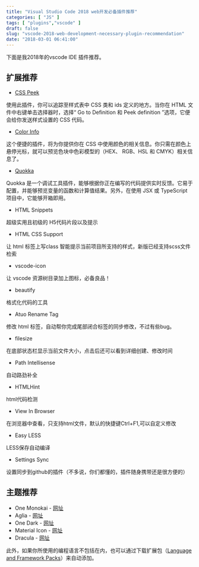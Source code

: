 ```yaml
---
title: "Visual Studio Code 2018 web开发必备插件推荐"
categories: [ "JS" ]
tags: [ "plugins","vscode" ]
draft: false
slug: "vscode-2018-web-development-necessary-plugin-recommendation"
date: "2018-03-01 06:41:00"
---
```


下面是我2018年的vscode IDE 插件推荐。

## 扩展推荐

- [CSS Peek](https://marketplace.visualstudio.com/items?itemName=pranaygp.vscode-css-peek)

使用此插件，你可以追踪至样式表中 CSS 类和 ids 定义的地方。当你在 HTML 文件中右键单击选择器时，选择“ Go to Definition 和 Peek definition ”选项，它便会给你发送样式设置的 CSS 代码。

- [Color Info](https://marketplace.visualstudio.com/items?itemName=bierner.color-info)


<!--more-->


这个便捷的插件，将为你提供你在 CSS 中使用颜色的相关信息。你只需在颜色上悬停光标，就可以预览色块中色彩模型的（HEX、 RGB、HSL 和 CMYK）相关信息了。

- [Quokka](https://quokkajs.com/)

Quokka 是一个调试工具插件，能够根据你正在编写的代码提供实时反馈。它易于配置，并能够预览变量的函数和计算值结果。另外，在使用 JSX 或 TypeScript 项目中，它能够开箱即用。

- HTML Snippets

超级实用且初级的 H5代码片段以及提示

- HTML CSS Support

让 html 标签上写class 智能提示当前项目所支持的样式，新版已经支持scss文件检索

- vscode-icon

让 vscode 资源树目录加上图标，必备良品！

- beautify

格式化代码的工具

- Atuo Rename Tag

修改 html 标签，自动帮你完成尾部闭合标签的同步修改，不过有些bug。

- filesize

在底部状态栏显示当前文件大小，点击后还可以看到详细创建、修改时间

- Path Intellisense

自动路劲补全

- HTMLHint

html代码检测

- View In Browser

在浏览器中查看，只支持html文件，默认的快捷键Ctrl+F1,可以自定义修改

- Easy LESS

LESS保存自动编译

- Settings Sync

设置同步到github的插件（不多说，你们都懂的，插件随身携带还是很方便的）

## 主题推荐

- One Monokai - [网址](https://marketplace.visualstudio.com/items?itemName=azemoh.one-monokai)
- Aglia - [网址](https://marketplace.visualstudio.com/items?itemName=whtsky.agila-theme)
- One Dark - [网址](https://marketplace.visualstudio.com/items?itemName=azemoh.theme-onedark)
- Material Icon - [网址](https://marketplace.visualstudio.com/items?itemName=PKief.material-icon-theme)
- Dracula - [网址](https://draculatheme.com/visual-studio-code/)

此外，如果你所使用的编程语言不包括在内，也可以通过下载扩展包（[Language and Framework Packs](https://marketplace.visualstudio.com/search?target=VSCode&category=Languages&sortBy=Downloads)）来自动添加。 